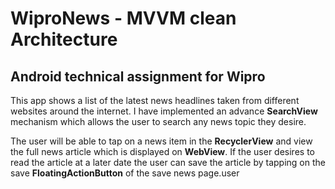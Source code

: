 # WiproNews - MVVM clean Architecture

## Android technical assignment for Wipro

This app shows a list of the latest news headlines taken from different websites around the internet.
I have implemented an advance **SearchView** mechanism which allows the user to search any news topic
they desire.

The user will be able to tap on a news item in the **RecyclerView** and view the full news article
which is displayed on **WebView**. If the user desires to read the article at a later date the user
can save the article by tapping on the save **FloatingActionButton** of the save news page.user







